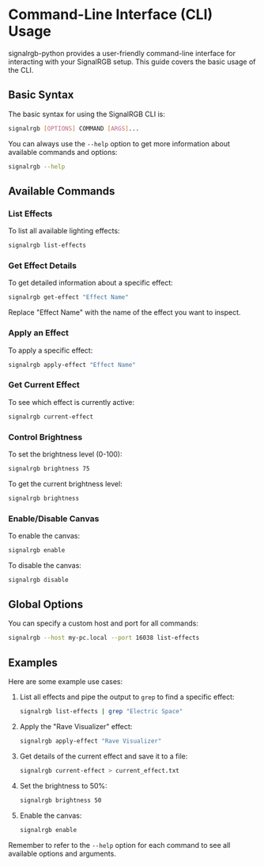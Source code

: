 # Command-Line Interface (CLI) Usage

signalrgb-python provides a user-friendly command-line interface for interacting with your SignalRGB setup. This guide covers the basic usage of the CLI.

## Basic Syntax

The basic syntax for using the SignalRGB CLI is:

```bash
signalrgb [OPTIONS] COMMAND [ARGS]...
```

You can always use the `--help` option to get more information about available commands and options:

```bash
signalrgb --help
```

## Available Commands

### List Effects

To list all available lighting effects:

```bash
signalrgb list-effects
```

### Get Effect Details

To get detailed information about a specific effect:

```bash
signalrgb get-effect "Effect Name"
```

Replace "Effect Name" with the name of the effect you want to inspect.

### Apply an Effect

To apply a specific effect:

```bash
signalrgb apply-effect "Effect Name"
```

### Get Current Effect

To see which effect is currently active:

```bash
signalrgb current-effect
```

### Control Brightness

To set the brightness level (0-100):

```bash
signalrgb brightness 75
```

To get the current brightness level:

```bash
signalrgb brightness
```

### Enable/Disable Canvas

To enable the canvas:

```bash
signalrgb enable
```

To disable the canvas:

```bash
signalrgb disable
```

## Global Options

You can specify a custom host and port for all commands:

```bash
signalrgb --host my-pc.local --port 16038 list-effects
```

## Examples

Here are some example use cases:

1. List all effects and pipe the output to `grep` to find a specific effect:

   ```bash
   signalrgb list-effects | grep "Electric Space"
   ```

2. Apply the "Rave Visualizer" effect:

   ```bash
   signalrgb apply-effect "Rave Visualizer"
   ```

3. Get details of the current effect and save it to a file:

   ```bash
   signalrgb current-effect > current_effect.txt
   ```

4. Set the brightness to 50%:

   ```bash
   signalrgb brightness 50
   ```

5. Enable the canvas:

   ```bash
   signalrgb enable
   ```

Remember to refer to the `--help` option for each command to see all available options and arguments.
